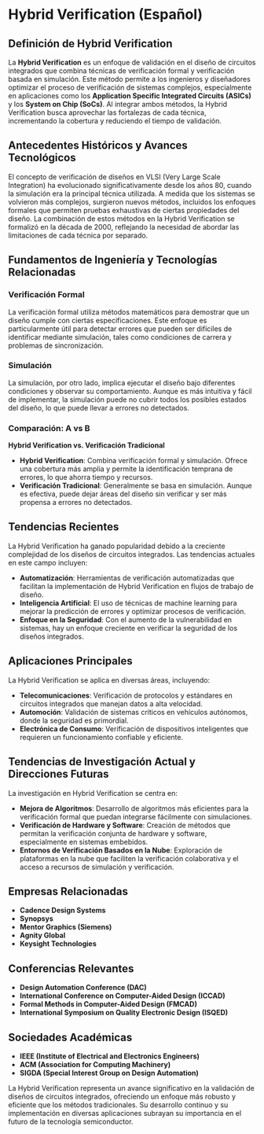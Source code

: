 # Hybrid Verification (Español)

## Definición de Hybrid Verification

La **Hybrid Verification** es un enfoque de validación en el diseño de circuitos integrados que combina técnicas de verificación formal y verificación basada en simulación. Este método permite a los ingenieros y diseñadores optimizar el proceso de verificación de sistemas complejos, especialmente en aplicaciones como los **Application Specific Integrated Circuits (ASICs)** y los **System on Chip (SoCs)**. Al integrar ambos métodos, la Hybrid Verification busca aprovechar las fortalezas de cada técnica, incrementando la cobertura y reduciendo el tiempo de validación.

## Antecedentes Históricos y Avances Tecnológicos

El concepto de verificación de diseños en VLSI (Very Large Scale Integration) ha evolucionado significativamente desde los años 80, cuando la simulación era la principal técnica utilizada. A medida que los sistemas se volvieron más complejos, surgieron nuevos métodos, incluidos los enfoques formales que permiten pruebas exhaustivas de ciertas propiedades del diseño. La combinación de estos métodos en la Hybrid Verification se formalizó en la década de 2000, reflejando la necesidad de abordar las limitaciones de cada técnica por separado.

## Fundamentos de Ingeniería y Tecnologías Relacionadas

### Verificación Formal

La verificación formal utiliza métodos matemáticos para demostrar que un diseño cumple con ciertas especificaciones. Este enfoque es particularmente útil para detectar errores que pueden ser difíciles de identificar mediante simulación, tales como condiciones de carrera y problemas de sincronización.

### Simulación

La simulación, por otro lado, implica ejecutar el diseño bajo diferentes condiciones y observar su comportamiento. Aunque es más intuitiva y fácil de implementar, la simulación puede no cubrir todos los posibles estados del diseño, lo que puede llevar a errores no detectados.

### Comparación: A vs B

**Hybrid Verification vs. Verificación Tradicional**

- **Hybrid Verification**: Combina verificación formal y simulación. Ofrece una cobertura más amplia y permite la identificación temprana de errores, lo que ahorra tiempo y recursos.
- **Verificación Tradicional**: Generalmente se basa en simulación. Aunque es efectiva, puede dejar áreas del diseño sin verificar y ser más propensa a errores no detectados.

## Tendencias Recientes

La Hybrid Verification ha ganado popularidad debido a la creciente complejidad de los diseños de circuitos integrados. Las tendencias actuales en este campo incluyen:

- **Automatización**: Herramientas de verificación automatizadas que facilitan la implementación de Hybrid Verification en flujos de trabajo de diseño.
- **Inteligencia Artificial**: El uso de técnicas de machine learning para mejorar la predicción de errores y optimizar procesos de verificación.
- **Enfoque en la Seguridad**: Con el aumento de la vulnerabilidad en sistemas, hay un enfoque creciente en verificar la seguridad de los diseños integrados.

## Aplicaciones Principales

La Hybrid Verification se aplica en diversas áreas, incluyendo:

- **Telecomunicaciones**: Verificación de protocolos y estándares en circuitos integrados que manejan datos a alta velocidad.
- **Automoción**: Validación de sistemas críticos en vehículos autónomos, donde la seguridad es primordial.
- **Electrónica de Consumo**: Verificación de dispositivos inteligentes que requieren un funcionamiento confiable y eficiente.

## Tendencias de Investigación Actual y Direcciones Futuras

La investigación en Hybrid Verification se centra en:

- **Mejora de Algoritmos**: Desarrollo de algoritmos más eficientes para la verificación formal que puedan integrarse fácilmente con simulaciones.
- **Verificación de Hardware y Software**: Creación de métodos que permitan la verificación conjunta de hardware y software, especialmente en sistemas embebidos.
- **Entornos de Verificación Basados en la Nube**: Exploración de plataformas en la nube que faciliten la verificación colaborativa y el acceso a recursos de simulación y verificación.

## Empresas Relacionadas

- **Cadence Design Systems**
- **Synopsys**
- **Mentor Graphics (Siemens)**
- **Agnity Global**
- **Keysight Technologies**

## Conferencias Relevantes

- **Design Automation Conference (DAC)**
- **International Conference on Computer-Aided Design (ICCAD)**
- **Formal Methods in Computer-Aided Design (FMCAD)**
- **International Symposium on Quality Electronic Design (ISQED)**

## Sociedades Académicas

- **IEEE (Institute of Electrical and Electronics Engineers)**
- **ACM (Association for Computing Machinery)**
- **SIGDA (Special Interest Group on Design Automation)**

La Hybrid Verification representa un avance significativo en la validación de diseños de circuitos integrados, ofreciendo un enfoque más robusto y eficiente que los métodos tradicionales. Su desarrollo continuo y su implementación en diversas aplicaciones subrayan su importancia en el futuro de la tecnología semiconductor.